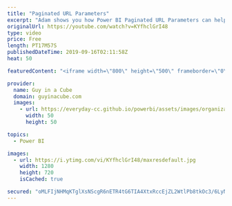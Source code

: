 ```yaml
---
title: "Paginated URL Parameters"
excerpt: "Adam shows you how Power BI Paginated URL Parameters can help to export data beyond 150,000 rows in Power BI reports.  Documentation: https://docs.microsoft.com/power-bi/report-builder-url-parameters  Download example: https://guyinacu.be/paginatedexportsample  Guy in a Cube courses: https://guyinacu.be/courses"
originalUrl: https://youtube.com/watch?v=KYfhclGrI48
type: video
price: Free
length: PT17M57S
publishedDateTime: 2019-09-16T02:11:58Z
heat: 50

featuredContent: "<iframe width=\"800\" height=\"500\" frameborder=\"0\" src=\"https://www.youtube.com/embed/KYfhclGrI48\" allow=\"accelerometer; autoplay; encrypted-media; gyroscope; picture-in-picture\" allowfullscreen></iframe>"

provider:
  name: Guy in a Cube
  domain: guyinacube.com
  images:
    - url: https://everyday-cc.github.io/powerbi/assets/images/organizations/guyinacube.com-50x50.jpg
      width: 50
      height: 50

topics:
  - Power BI

images:
  - url: https://i.ytimg.com/vi/KYfhclGrI48/maxresdefault.jpg
    width: 1280
    height: 720
    isCached: true

secured: "oMLFIjNHMqKTglXsNScgR6nETR4tG6TIA4XtxRccEjZL2WtlPb8tkOc3/6LyNHqZVm0drnV52XikHPk74ThCRe/CRqWDe8Vo/S01fCCstPn8Z3zlTFCP4bwEJs4H2VCsr/+W3q310mO4XS3pzPkLtkB4gY9zkekCa5CBnhaKaIV0SEiYGYHjtBXdTsmjhyNWlCRVLYAvpZ+qkFRTJNFOCWWEtpodJ+ORfT7GwteTgyeKz9/6jt5+NR6EQN82yHeorQqrPXeTkUaLUglXpw78fsA1htkuSfCLwyUFett9iABf5WbTJMa/dg74Y4QwQe4XvSedSlAiJpz89BpvJ/1kE0j1nXcnGP401HyRMFOKEswiAclA7zDnj8g7QU/jXa5rHslraIZZ44G1zUgfC5M45s2QPGMAbxU3XTcjJHuBXNc=;Z/KSjqzdhp5H1i7CvaTqAw=="
---
```


